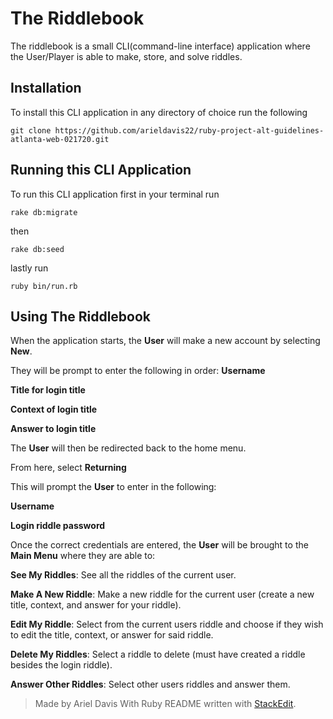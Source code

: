 ﻿# The Riddlebook
The riddlebook is a small CLI(command-line interface) application where the User/Player is able to make, store, and solve riddles.

## Installation
To install this CLI application in any directory of choice run the following

`git clone https://github.com/arieldavis22/ruby-project-alt-guidelines-atlanta-web-021720.git`

## Running this CLI Application
To run this CLI application first in your terminal run

`rake db:migrate`

then

`rake db:seed`

lastly run

`ruby bin/run.rb`

## Using The Riddlebook
When the application starts, the **User** will make a new account by selecting **New**.

They will be prompt to enter the following in order:
**Username**

**Title for login title**

**Context of login title**

**Answer to login title**


The **User** will then be redirected back to the home menu.

From here, select **Returning**

This will prompt the **User** to enter in the following:

**Username**

**Login riddle password**

Once the correct credentials are entered, the **User** will be brought to the **Main Menu** where they are able to:

**See My Riddles**: See all the riddles of the current user.

**Make A New Riddle**: Make a new riddle for the current user (create a new title, context, and answer for your riddle).

**Edit My Riddle**: Select from the current users riddle and choose if they wish to edit the title, context, or answer for said riddle.

**Delete My Riddles**: Select a riddle to delete (must have created a riddle besides the login riddle).

**Answer Other Riddles**: Select other users riddles and answer them.

> Made by Ariel Davis
> With Ruby
> README written with [StackEdit](https://stackedit.io/).

